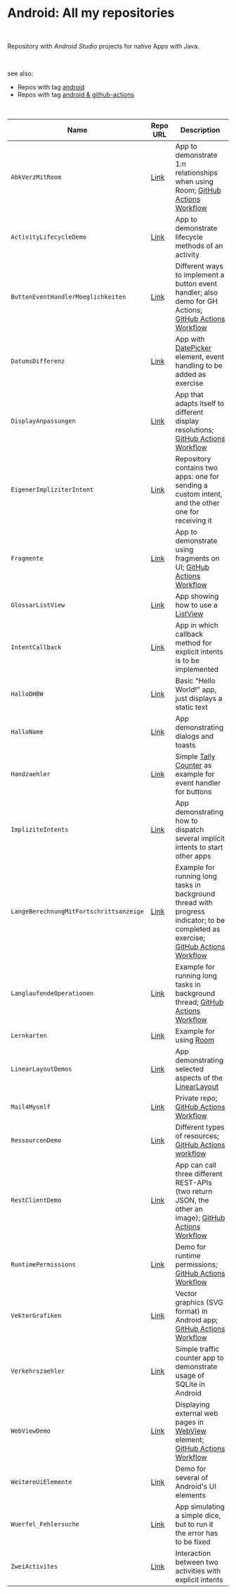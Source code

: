 # Android: All my repositories #

<br>

Repository with *Android Studio* projects for native Apps with Java. 

<br>

see also: 
* Repos with tag [android](https://github.com/MDecker-MobileComputing?tab=repositories&q=topic%3Aandroid&type=source)
* Repos with tag [android & github-actions](https://github.com/MDecker-MobileComputing?tab=repositories&q=topic%3Aandroid+topic%3Agithub-actions&type=source&language=&sort=)

<br>

| Name | Repo URL | Description |
| ---- | -------- | ----------- |
| `AbkVerzMitRoom` | [Link](https://github.com/MDecker-MobileComputing/Android_AbkVerzMitRoom) | App to demonstrate 1:n relationships when using Room; [GitHub Actions Workflow]([https://github.com/MDecker-MobileComputing/Android_RestClientDemo/tree/master/.github/workflows](https://github.com/MDecker-MobileComputing/Android_AbkVerzMitRoom/tree/master/.github/workflows)) | 
| `ActivityLifecycleDemo` | [Link](https://github.com/MDecker-MobileComputing/Android_ActivityLifecycleDemo) | App to demonstrate lifecycle methods of an activity |
| `ButtonEventHandlerMoeglichkeiten` | [Link](https://github.com/MDecker-MobileComputing/Android_ButtonEventHandlerMoeglichkeiten) | Different ways to implement a button event handler; also demo for GH Actions; [GitHub Actions Workflow](https://github.com/MDecker-MobileComputing/Android_ButtonEventHandlerMoeglichkeiten/tree/master/.github/workflows) |
| `DatumsDifferenz` | [Link](https://github.com/MDecker-MobileComputing/Android_DatumsDifferenz) | App with [DatePicker](https://developer.android.com/reference/android/widget/DatePicker) element, event handling to be added as exercise |
| `DisplayAnpassungen` | [Link](https://github.com/MDecker-MobileComputing/Android_DisplayAnpassungen) | App that adapts itself to different display resolutions; [GitHub Actions Workflow](https://github.com/MDecker-MobileComputing/Android_DisplayAnpassungen/tree/master/.github/workflows) |
| `EigenerImpliziterIntent` | [Link](https://github.com/MDecker-MobileComputing/Android_EigenerImpliziterIntent) | Repository contains two apps: one for sending a custom intent, and the other one for receiving it |
| `Fragmente` | [Link](https://github.com/MDecker-MobileComputing/Android_Fragment) | App to demonstrate using fragments on UI; [GitHub Actions Workflow](https://github.com/MDecker-MobileComputing/Android_Fragment/tree/master/.github/workflows) | 
| `GlossarListView` | [Link](https://github.com/MDecker-MobileComputing/Android_GlossarListView) | App showing how to use a [ListView](https://developer.android.com/reference/android/widget/ListView) | 
| `IntentCallback` | [Link](https://github.com/MDecker-MobileComputing/Android_IntentCallback) | App in which callback method for explicit intents is to be implemented |
| `HalloDHBW`| [Link](https://github.com/MDecker-MobileComputing/Android_HalloDHBW) | Basic "Hello World!" app, just displays a static text |
| `HalloName` | [Link](https://github.com/MDecker-MobileComputing/Android_HalloName) | App demonstrating dialogs and toasts |
| `Handzaehler` | [Link](https://github.com/MDecker-MobileComputing/Android_Handzaehler) | Simple [Tally Counter](https://en.wikipedia.org/wiki/Tally_counter) as example for event handler for buttons |
| `ImpliziteIntents` | [Link](https://github.com/MDecker-MobileComputing/Android_ImpliziteIntents) | App demonstrating how to dispatch several implicit intents to start other apps |
| `LangeBerechnungMitFortschrittsanzeige` | [Link](https://github.com/MDecker-MobileComputing/Android_LangeBerechnungMitFortschrittsanzeige) | Example for running long tasks in background thread with progress indicator; to be completed as exercise; [GitHub Actions Workflow](https://github.com/MDecker-MobileComputing/Android_LanglaufendeOperationen/tree/master/.github/workflows) |
| `LanglaufendeOperationen` | [Link](https://github.com/MDecker-MobileComputing/Android_LanglaufendeOperationen) | Example for running long tasks in background thread; [GitHub Actions Workflow](https://github.com/MDecker-MobileComputing/Android_LanglaufendeOperationen/tree/master/.github/workflows) |
| `Lernkarten` | [Link](https://github.com/MDecker-MobileComputing/Android_Lernkarten) | Example for using [Room](https://developer.android.com/training/data-storage/room/) |
| `LinearLayoutDemos` | [Link](https://github.com/MDecker-MobileComputing/Android_LinearLayoutDemos) | App demonstrating selected aspects of the [LinearLayout](https://developer.android.com/reference/android/widget/LinearLayout) |
| `Mail4Myself` | [Link](https://github.com/MDecker-MobileComputing/Android_Mails4Myself) | Private repo; [GitHub Actions Workflow](https://github.com/MDecker-MobileComputing/Android_Mails4Myself/blob/master/.github/workflows/gradle.yml) |
| `RessourcenDemo` | [Link](https://github.com/MDecker-MobileComputing/Android_RessourcenDemo) | Different types of resources; [GitHub Actions workflow](https://github.com/MDecker-MobileComputing/Android_RessourcenDemo/tree/master/.github/workflows) |
| `RestClientDemo` | [Link](https://github.com/MDecker-MobileComputing/Android_RestClientDemo) | App can call three different REST-APIs (two return JSON, the other an image); [GitHub Actions Workflow](https://github.com/MDecker-MobileComputing/Android_RestClientDemo/tree/master/.github/workflows) |
| `RuntimePermissions` | [Link](https://github.com/MDecker-MobileComputing/Android_RuntimePermissions) | Demo for runtime permissions; [GitHub Actions Workflow](https://github.com/MDecker-MobileComputing/Android_RuntimePermissions/tree/master/.github/workflows) |
| `VektorGrafiken` | [Link](https://github.com/MDecker-MobileComputing/Android_VektorGrafiken) | Vector graphics (SVG format) in Android app; [GitHub Actions Workflow](https://github.com/MDecker-MobileComputing/Android_VektorGrafiken/tree/master/.github/workflows) |
| `Verkehrszaehler` | [Link](https://github.com/MDecker-MobileComputing/Android_Verkehrszaehler) | Simple traffic counter app to demonstrate usage of SQLite in Android |
| `WebViewDemo` | [Link](https://github.com/MDecker-MobileComputing/Android_WebViewDemo) | Displaying external web pages in [WebView](https://developer.android.com/reference/android/webkit/WebView) element; [GitHub Actions Workflow](https://github.com/MDecker-MobileComputing/Android_WebViewDemo/blob/master/.github/workflows/gradle.yml) | 
| `WeitereUiElemente` | [Link](https://github.com/MDecker-MobileComputing/Android_WeitereUiElemente) | Demo for several of Android's UI elements |
| `Wuerfel_Fehlersuche`| [Link](https://github.com/MDecker-MobileComputing/Android_Wuerfel_Fehlersuche) | App simulating a simple dice, but to run it the error has to be fixed | 
| `ZweiActivites` | [Link](https://github.com/MDecker-MobileComputing/Android_ZweiActivities) | Interaction between two activities with explicit intents |

<br>
